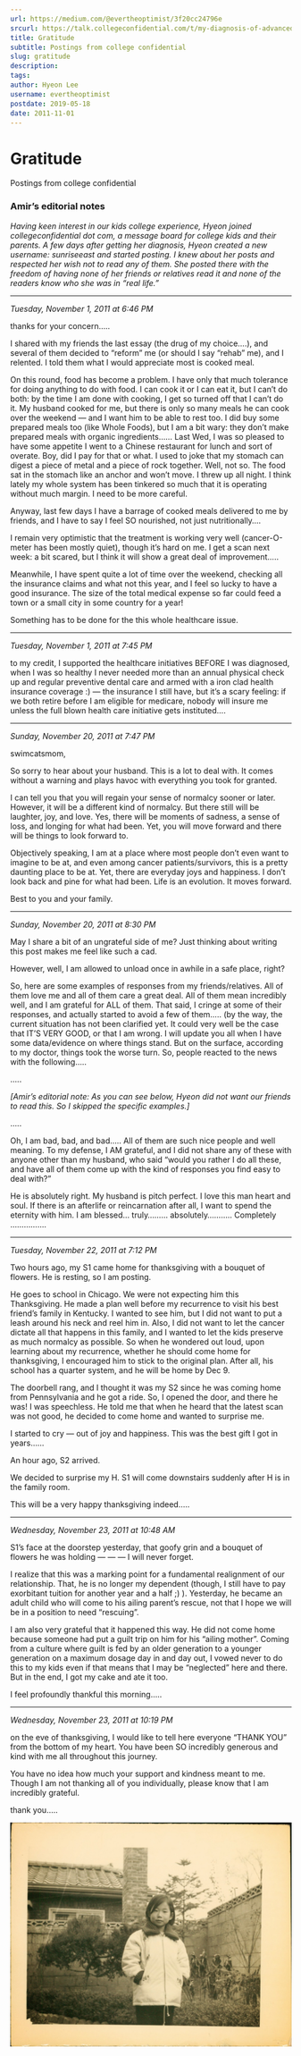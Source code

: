 ```yaml
---
url: https://medium.com/@evertheoptimist/3f20cc24796e
srcurl: https://talk.collegeconfidential.com/t/my-diagnosis-of-advanced-cancer-how-to-help-my-kids/1013554/970
title: Gratitude
subtitle: Postings from college confidential
slug: gratitude
description: 
tags: 
author: Hyeon Lee
username: evertheoptimist
postdate: 2019-05-18
date: 2011-11-01
---
```


# Gratitude

Postings from college confidential

### Amir’s editorial notes

*Having keen interest in our kids college experience, Hyeon joined collegeconfidential dot com, a message board for college kids and their parents. A few days after getting her diagnosis, Hyeon created a new username: sunriseeast and started posting. I knew about her posts and respected her wish not to read any of them. She posted there with the freedom of having none of her friends or relatives read it and none of the readers know who she was in “real life.”*

---

*Tuesday, November 1, 2011 at 6:46 PM*

thanks for your concern…..

I shared with my friends the last essay (the drug of my choice….), and several of them decided to “reform” me (or should I say “rehab” me), and I relented. I told them what I would appreciate most is cooked meal.

On this round, food has become a problem. I have only that much tolerance for doing anything to do with food. I can cook it or I can eat it, but I can’t do both: by the time I am done with cooking, I get so turned off that I can’t do it. My husband cooked for me, but there is only so many meals he can cook over the weekend — and I want him to be able to rest too. I did buy some prepared meals too (like Whole Foods), but I am a bit wary: they don’t make prepared meals with organic ingredients…… Last Wed, I was so pleased to have some appetite I went to a Chinese restaurant for lunch and sort of overate. Boy, did I pay for that or what. I used to joke that my stomach can digest a piece of metal and a piece of rock together. Well, not so. The food sat in the stomach like an anchor and won’t move. I threw up all night. I think lately my whole system has been tinkered so much that it is operating without much margin. I need to be more careful.

Anyway, last few days I have a barrage of cooked meals delivered to me by friends, and I have to say I feel SO nourished, not just nutritionally….

I remain very optimistic that the treatment is working very well (cancer-O-meter has been mostly quiet), though it’s hard on me. I get a scan next week: a bit scared, but I think it will show a great deal of improvement…..

Meanwhile, I have spent quite a lot of time over the weekend, checking all the insurance claims and what not this year, and I feel so lucky to have a good insurance. The size of the total medical expense so far could feed a town or a small city in some country for a year!

Something has to be done for the this whole healthcare issue.

---

*Tuesday, November 1, 2011 at 7:45 PM*

to my credit, I supported the healthcare initiatives BEFORE I was diagnosed, when I was so healthy I never needed more than an annual physical check up and regular preventive dental care and armed with a iron clad health insurance coverage :) — the insurance I still have, but it’s a scary feeling: if we both retire before I am eligible for medicare, nobody will insure me unless the full blown health care initiative gets instituted….

---

*Sunday, November 20, 2011 at 7:47 PM*

swimcatsmom,

So sorry to hear about your husband. This is a lot to deal with. It comes without a warning and plays havoc with everything you took for granted.

I can tell you that you will regain your sense of normalcy sooner or later. However, it will be a different kind of normalcy. But there still will be laughter, joy, and love. Yes, there will be moments of sadness, a sense of loss, and longing for what had been. Yet, you will move forward and there will be things to look forward to.

Objectively speaking, I am at a place where most people don’t even want to imagine to be at, and even among cancer patients/survivors, this is a pretty daunting place to be at. Yet, there are everyday joys and happiness. I don’t look back and pine for what had been. Life is an evolution. It moves forward.

Best to you and your family.

---

*Sunday, November 20, 2011 at 8:30 PM*

May I share a bit of an ungrateful side of me? Just thinking about writing this post makes me feel like such a cad.

However, well, I am allowed to unload once in awhile in a safe place, right?

So, here are some examples of responses from my friends/relatives. All of them love me and all of them care a great deal. All of them mean incredibly well, and I am grateful for ALL of them. That said, I cringe at some of their responses, and actually started to avoid a few of them….. (by the way, the current situation has not been clarified yet. It could very well be the case that IT’S VERY GOOD, or that I am wrong. I will update you all when I have some data/evidence on where things stand. But on the surface, according to my doctor, things took the worse turn. So, people reacted to the news with the following…..

…..

*[Amir’s editorial note: As you can see below, Hyeon did not want our friends to read this. So I skipped the specific examples.]*

…..

Oh, I am bad, bad, and bad….. All of them are such nice people and well meaning. To my defense, I AM grateful, and I did not share any of these with anyone other than my husband, who said “would you rather I do all these, and have all of them come up with the kind of responses you find easy to deal with?”

He is absolutely right. My husband is pitch perfect. I love this man heart and soul. If there is an afterlife or reincarnation after all, I want to spend the eternity with him. I am blessed… truly……… absolutely……….. Completely …………….

---

*Tuesday, November 22, 2011 at 7:12 PM*

Two hours ago, my S1 came home for thanksgiving with a bouquet of flowers. He is resting, so I am posting.

He goes to school in Chicago. We were not expecting him this Thanksgiving. He made a plan well before my recurrence to visit his best friend’s family in Kentucky. I wanted to see him, but I did not want to put a leash around his neck and reel him in. Also, I did not want to let the cancer dictate all that happens in this family, and I wanted to let the kids preserve as much normalcy as possible. So when he wondered out loud, upon learning about my recurrence, whether he should come home for thanksgiving, I encouraged him to stick to the original plan. After all, his school has a quarter system, and he will be home by Dec 9.

The doorbell rang, and I thought it was my S2 since he was coming home from Pennsylvania and he got a ride. So, I opened the door, and there he was! I was speechless. He told me that when he heard that the latest scan was not good, he decided to come home and wanted to surprise me.

I started to cry — out of joy and happiness. This was the best gift I got in years……

An hour ago, S2 arrived.

We decided to surprise my H. S1 will come downstairs suddenly after H is in the family room.

This will be a very happy thanksgiving indeed…..

---

*Wednesday, November 23, 2011 at 10:48 AM*

S1’s face at the doorstep yesterday, that goofy grin and a bouquet of flowers he was holding — — — I will never forget.

I realize that this was a marking point for a fundamental realignment of our relationship. That, he is no longer my dependent (though, I still have to pay exorbitant tuition for another year and a half ;) ). Yesterday, he became an adult child who will come to his ailing parent’s rescue, not that I hope we will be in a position to need “rescuing”.

I am also very grateful that it happened this way. He did not come home because someone had put a guilt trip on him for his “ailing mother”. Coming from a culture where guilt is fed by an older generation to a younger generation on a maximum dosage day in and day out, I vowed never to do this to my kids even if that means that I may be “neglected” here and there. But in the end, I got my cake and ate it too.

I feel profoundly thankful this morning…..

---

*Wednesday, November 23, 2011 at 10:19 PM*

on the eve of thanksgiving, I would like to tell here everyone “THANK YOU” from the bottom of my heart. You have been SO incredibly generous and kind with me all throughout this journey.

You have no idea how much your support and kindness meant to me. Though I am not thanking all of you individually, please know that I am incredibly grateful.

thank you…..

![Somewhere in Korea, sometime in the 60s](./assets/1*kzBAabFNYx72dSjcVVLgzg.png)

